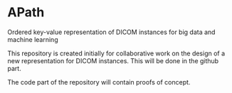# APath
Ordered key-value representation of DICOM instances for big data and machine learning

This repository is created initially for collaborative work on the design of a new representation for DICOM instances. This will be done in the github part.

The code part of the repository will contain proofs of concept.

